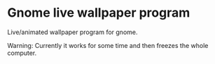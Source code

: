 # Gnome live wallpaper program
Live/animated wallpaper program for gnome.

Warning: Currently it works for some time and then freezes the whole computer.

